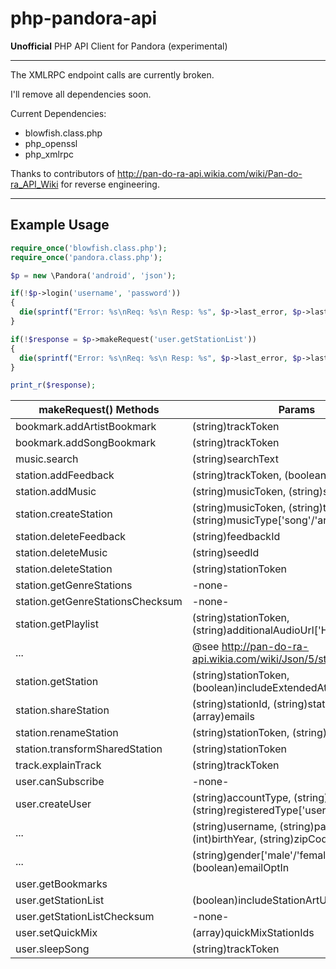 php-pandora-api
===============

<strong>Unofficial</strong> PHP API Client for Pandora (experimental)
____

The XMLRPC endpoint calls are currently broken.

I'll remove all dependencies soon.

Current Dependencies:
- blowfish.class.php
- php_openssl
- php_xmlrpc

Thanks to contributors of http://pan-do-ra-api.wikia.com/wiki/Pan-do-ra_API_Wiki for reverse engineering.
____

Example Usage
----

```php
require_once('blowfish.class.php');
require_once('pandora.class.php');

$p = new \Pandora('android', 'json');

if(!$p->login('username', 'password'))
{
  die(sprintf("Error: %s\nReq: %s\n Resp: %s", $p->last_error, $p->last_request_data, $p->last_response_data));
}

if(!$response = $p->makeRequest('user.getStationList'))
{
  die(sprintf("Error: %s\nReq: %s\n Resp: %s", $p->last_error, $p->last_request_data, $p->last_response_data));
}

print_r($response);
```

| makeRequest() Methods            | Params
| -------------------------------- | ----------------------------------------
| bookmark.addArtistBookmark       | (string)trackToken
| bookmark.addSongBookmark         | (string)trackToken
| music.search                     | (string)searchText
| station.addFeedback              | (string)trackToken, (boolean)isPositive
| station.addMusic                 | (string)musicToken, (string)stationToken
| station.createStation            | (string)musicToken, (string)trackToken, (string)musicType['song'/'artist']
| station.deleteFeedback           | (string)feedbackId
| station.deleteMusic              | (string)seedId
| station.deleteStation            | (string)stationToken
| station.getGenreStations         | -none-
| station.getGenreStationsChecksum | -none-
| station.getPlaylist              | (string)stationToken, (string)additionalAudioUrl['HTTP_*_*','...']
| ...                              |   @see http://pan-do-ra-api.wikia.com/wiki/Json/5/station.getPlaylist
| station.getStation               | (string)stationToken, (boolean)includeExtendedAttributes
| station.shareStation             | (string)stationId, (string)stationToken, (array)emails
| station.renameStation            | (string)stationToken, (string)stationName
| station.transformSharedStation   | (string)stationToken
| track.explainTrack               | (string)trackToken
| user.canSubscribe                | -none-
| user.createUser                  | (string)accountType, (string)countryCode, (string)registeredType['user']
| ...                              |   (string)username, (string)password, (int)birthYear, (string)zipCode
| ...                              |   (string)gender['male'/'female'], (boolean)emailOptIn
| user.getBookmarks                |
| user.getStationList              | (boolean)includeStationArtUrl
| user.getStationListChecksum      | -none-
| user.setQuickMix                 | (array)quickMixStationIds
| user.sleepSong                   | (string)trackToken
